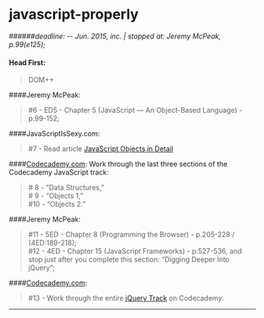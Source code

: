 # javascript-properly

<!---
your comment goes here
and here

####Eric Freeman:
> 2015-06-07 start from: restart from the beggining;

####Jon Duckett:
> 2015-06-08 start from p.62 (e67);

####Jeremy McPeak:

-->
######_deadline: -- Jun. 2015, inc. | stopped at: Jeremy McPeak, p.99(e125);_<br>

#### Head First:
> DOM++ 


####Jeremy McPeak:
> \#6 - ED5 - Chapter 5 (JavaScript — An Object-Based Language) - p.99-152;<br>


####JavaScriptIsSexy.com:
> \#7 - Read article [JavaScript Objects in Detail](http://javascriptissexy.com/javascript-objects-in-detail/ "http://javascriptissexy.com/javascript-objects-in-detail/")


####[Codecademy.com](http://codecademy.com/ "codecademy.com"):
Work through the last three sections of the Codecademy JavaScript track:   <br>
> \# 8 - “Data Structures,”    <br>
\# 9 - “Objects 1,”          <br>
\#10 - “Objects 2.”          <br>


####Jeremy McPeak:
> \#11 - 5ED - Chapter 8 (Programming the Browser) - p.205-228 / (4ED:189-218);<br>
> \#12 - 4ED - Chapter 15 (JavaScript Frameworks) - p.527-536, and stop just after you complete this section: “Digging Deeper Into jQuery”;<br>


####[Codecademy.com](http://codecademy.com/ "codecademy.com"):
> \#13 - Work through the entire [jQuery Track](http://www.codecademy.com/tracks/jquery "http://www.codecademy.com/tracks/jquery") on Codecademy.


---


<!--
##Progress:

2015-06-13: 0; just README file edited
2015-06-12:
2015-06-11: ~10 pages of 'Beginning js';


 -->

